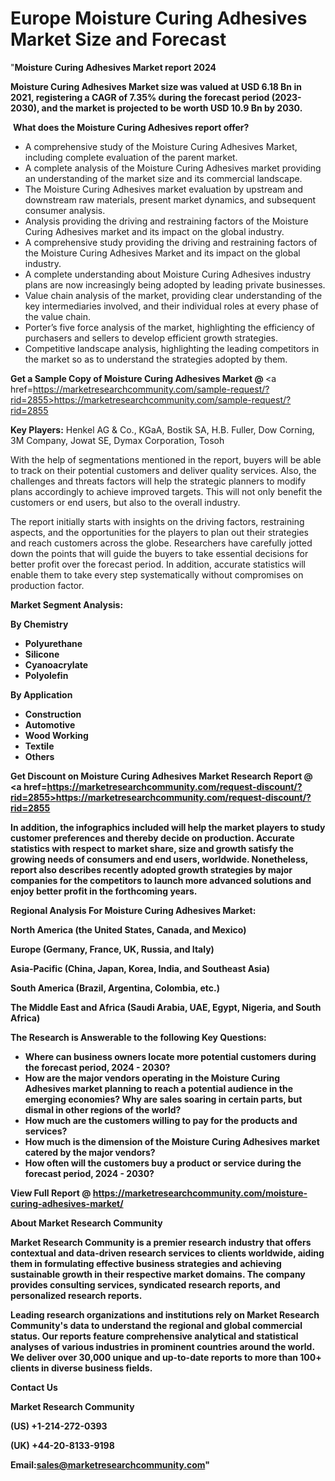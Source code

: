 # Europe Moisture Curing Adhesives Market Size and Forecast
"<strong>Moisture Curing Adhesives Market report 2024</strong>

<strong>Moisture Curing Adhesives Market size was valued at USD 6.18 Bn in 2021, registering a CAGR of 7.35% during the forecast period (2023-2030), and the market is projected to be worth USD 10.9 Bn by 2030.</strong>

 <strong><b>What does the Moisture Curing Adhesives report offer?</b></strong>
<ul>
  <li>A comprehensive study of the Moisture Curing Adhesives Market, including complete evaluation of the parent market.</li>
  <li>A complete analysis of the Moisture Curing Adhesives market providing an understanding of the market size and its commercial landscape.</li>
  <li>The Moisture Curing Adhesives market evaluation by upstream and downstream raw materials, present market dynamics, and subsequent consumer analysis.</li>
  <li>Analysis providing the driving and restraining factors of the Moisture Curing Adhesives market and its impact on the global industry.</li>
  <li>A comprehensive study providing the driving and restraining factors of the Moisture Curing Adhesives Market and its impact on the global industry.</li>
  <li>A complete understanding about Moisture Curing Adhesives industry plans are now increasingly being adopted by leading private businesses.</li>
  <li>Value chain analysis of the market, providing clear understanding of the key intermediaries involved, and their individual roles at every phase of the value chain.</li>
  <li>Porter’s five force analysis of the market, highlighting the efficiency of purchasers and sellers to develop efficient growth strategies.</li>
  <li>Competitive landscape analysis, highlighting the leading competitors in the market so as to understand the strategies adopted by them.</li>
</ul>

<strong>Get a Sample Copy of Moisture Curing Adhesives Market @ </strong><a href=https://marketresearchcommunity.com/sample-request/?rid=2855><u>https://marketresearchcommunity.com/sample-request/?rid=2855</u></a>

<strong>Key Players:</strong> 
Henkel AG &amp; Co., KGaA, Bostik SA, H.B. Fuller, Dow Corning, 3M Company, Jowat SE, Dymax Corporation, Tosoh

With the help of segmentations mentioned in the report, buyers will be able to track on their potential customers and deliver quality services. Also, the challenges and threats factors will help the strategic planners to modify plans accordingly to achieve improved targets. This will not only benefit the customers or end users, but also to the overall industry.

The report initially starts with insights on the driving factors, restraining aspects, and the opportunities for the players to plan out their strategies and reach customers across the globe. Researchers have carefully jotted down the points that will guide the buyers to take essential decisions for better profit over the forecast period. In addition, accurate statistics will enable them to take every step systematically without compromises on production factor.

<strong>Market Segment Analysis:</strong>


<strong><strong>By Chemistry </strong></h4>
<ul>
 	<li>Polyurethane</li>
 	<li>Silicone</li>
 	<li>Cyanoacrylate</li>
 	<li>Polyolefin</li>
</ul>
<strong><strong>By Application </strong></h4>
<ul>
 	<li>Construction</li>
 	<li>Automotive</li>
 	<li>Wood Working</li>
 	<li>Textile</li>
 	<li>Others</li>
</ul>

<strong>Get Discount on Moisture Curing Adhesives Market Research Report @ </b></strong><a href=https://marketresearchcommunity.com/request-discount/?rid=2855><u>https://marketresearchcommunity.com/request-discount/?rid=2855</u></a>

In addition, the infographics included will help the market players to study customer preferences and thereby decide on production. Accurate statistics with respect to market share, size and growth satisfy the growing needs of consumers and end users, worldwide. Nonetheless, report also describes recently adopted growth strategies by major companies for the competitors to launch more advanced solutions and enjoy better profit in the forthcoming years.

<strong>Regional Analysis For Moisture Curing Adhesives Market:</strong>

<strong>North America</strong> (the United States, Canada, and Mexico)

<strong>Europe</strong> (Germany, France, UK, Russia, and Italy)

<strong>Asia-Pacific</strong> (China, Japan, Korea, India, and Southeast Asia)

<strong>South America</strong> (Brazil, Argentina, Colombia, etc.)

<strong>The Middle East and Africa</strong> (Saudi Arabia, UAE, Egypt, Nigeria, and South Africa)

<strong>The Research is Answerable to the following Key Questions:</strong>
<ul>
 	<li>Where can business owners locate more potential customers during the forecast period, 2024 - 2030?</li>
 	<li>How are the major vendors operating in the Moisture Curing Adhesives market planning to reach a potential audience in the emerging economies? Why are sales soaring in certain parts, but dismal in other regions of the world?</li>
 	<li>How much are the customers willing to pay for the products and services?</li>
 	<li>How much is the dimension of the Moisture Curing Adhesives market catered by the major vendors?</li>
 	<li>How often will the customers buy a product or service during the forecast period, 2024 - 2030?</li>
</ul>

<strong>View Full Report @</strong> <a href=https://marketresearchcommunity.com/moisture-curing-adhesives-market/>https://marketresearchcommunity.com/moisture-curing-adhesives-market/</a>

<strong>About Market Research Community</strong>

Market Research Community is a premier research industry that offers contextual and data-driven research services to clients worldwide, aiding them in formulating effective business strategies and achieving sustainable growth in their respective market domains. The company provides consulting services, syndicated research reports, and personalized research reports.

Leading research organizations and institutions rely on Market Research Community's data to understand the regional and global commercial status. Our reports feature comprehensive analytical and statistical analyses of various industries in prominent countries around the world. We deliver over 30,000 unique and up-to-date reports to more than 100+ clients in diverse business fields.

<strong>Contact Us</strong>

<strong>Market Research Community</strong>

(US) +1-214-272-0393

(UK) +44-20-8133-9198

<strong>Email:</strong>sales@marketresearchcommunity.com"
